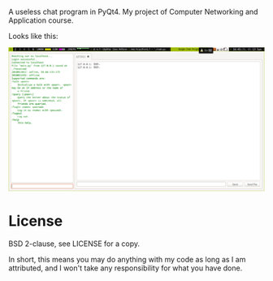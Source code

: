 A useless chat program in PyQt4. My project of Computer Networking and
Application course.

Looks like this:

![screenshot](./screenshot.png)

# License

BSD 2-clause, see LICENSE for a copy.

In short, this means you may do anything with my code as long as I am
attributed, and I won't take any responsibility for what you have done.
